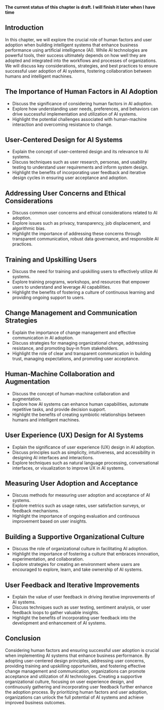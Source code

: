 **The current status of this chapter is draft. I will finish it later when I have time**

Introduction
------------

In this chapter, we will explore the crucial role of human factors and user adoption when building intelligent systems that enhance business performance using artificial intelligence (AI). While AI technologies are powerful tools, their success ultimately depends on how well they are adopted and integrated into the workflows and processes of organizations. We will discuss key considerations, strategies, and best practices to ensure successful user adoption of AI systems, fostering collaboration between humans and intelligent machines.

The Importance of Human Factors in AI Adoption
----------------------------------------------

* Discuss the significance of considering human factors in AI adoption.
* Explore how understanding user needs, preferences, and behaviors can drive successful implementation and utilization of AI systems.
* Highlight the potential challenges associated with human-machine interaction and overcoming resistance to change.

User-Centered Design for AI Systems
-----------------------------------

* Explain the concept of user-centered design and its relevance to AI systems.
* Discuss techniques such as user research, personas, and usability testing to understand user requirements and inform system design.
* Highlight the benefits of incorporating user feedback and iterative design cycles in ensuring user acceptance and adoption.

Addressing User Concerns and Ethical Considerations
---------------------------------------------------

* Discuss common user concerns and ethical considerations related to AI adoption.
* Explore issues such as privacy, transparency, job displacement, and algorithmic bias.
* Highlight the importance of addressing these concerns through transparent communication, robust data governance, and responsible AI practices.

Training and Upskilling Users
-----------------------------

* Discuss the need for training and upskilling users to effectively utilize AI systems.
* Explore training programs, workshops, and resources that empower users to understand and leverage AI capabilities.
* Highlight the benefits of fostering a culture of continuous learning and providing ongoing support to users.

Change Management and Communication Strategies
----------------------------------------------

* Explain the importance of change management and effective communication in AI adoption.
* Discuss strategies for managing organizational change, addressing resistance, and promoting buy-in from stakeholders.
* Highlight the role of clear and transparent communication in building trust, managing expectations, and promoting user acceptance.

Human-Machine Collaboration and Augmentation
--------------------------------------------

* Discuss the concept of human-machine collaboration and augmentation.
* Explore how AI systems can enhance human capabilities, automate repetitive tasks, and provide decision support.
* Highlight the benefits of creating symbiotic relationships between humans and intelligent machines.

User Experience (UX) Design for AI Systems
------------------------------------------

* Explain the significance of user experience (UX) design in AI adoption.
* Discuss principles such as simplicity, intuitiveness, and accessibility in designing AI interfaces and interactions.
* Explore techniques such as natural language processing, conversational interfaces, or visualization to improve UX in AI systems.

Measuring User Adoption and Acceptance
--------------------------------------

* Discuss methods for measuring user adoption and acceptance of AI systems.
* Explore metrics such as usage rates, user satisfaction surveys, or feedback mechanisms.
* Highlight the importance of ongoing evaluation and continuous improvement based on user insights.

Building a Supportive Organizational Culture
--------------------------------------------

* Discuss the role of organizational culture in facilitating AI adoption.
* Highlight the importance of fostering a culture that embraces innovation, experimentation, and collaboration.
* Explore strategies for creating an environment where users are encouraged to explore, learn, and take ownership of AI systems.

User Feedback and Iterative Improvements
----------------------------------------

* Explain the value of user feedback in driving iterative improvements of AI systems.
* Discuss techniques such as user testing, sentiment analysis, or user feedback loops to gather valuable insights.
* Highlight the benefits of incorporating user feedback into the development and enhancement of AI systems.

Conclusion
----------

Considering human factors and ensuring successful user adoption is crucial when implementing AI systems that enhance business performance. By adopting user-centered design principles, addressing user concerns, providing training and upskilling opportunities, and fostering effective change management and communication, organizations can promote acceptance and utilization of AI technologies. Creating a supportive organizational culture, focusing on user experience design, and continuously gathering and incorporating user feedback further enhance the adoption process. By prioritizing human factors and user adoption, organizations can unlock the full potential of AI systems and achieve improved business outcomes.
